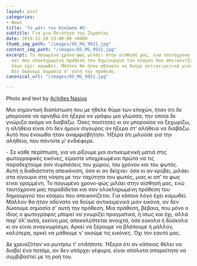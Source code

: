 ```yaml
---
layout: post
categories:
- News
title: 'Το μάτι του Κύκλωπα #5'
subtitle: Για μια Ποιότητα της Σημασίας
date: 2019-12-29 23:00:00 +0000
thumb_img_path: "/images/05_MG_9931.jpg"
content_img_path: "/images/05_MG_9931.jpg"
excerpt: Το παγωμένο χρονο-φώς μιλάει στην αίσθησή μας, ενώ ταυτόχρονα μας παραδίδεται
  και σαν ολοκληρωμένη πρόθεση του δημιουργού του κόσμου που απεικονίζεται. Για κάποιο
  λόγο έχει καμωθεί. Μάλλον θα ήταν αδύνατο να δούμε αντικειμενικά μιαν εικόνα, αν
  δεν δώσουμε σημασία σ’ αυτή την πρόθεση.
canonical_url: "/images/05_MG_9931.jpg"

---
```

Photo and text by <a href="https://anikon.org/" target="blank">Achilles Nasios</a>

Μια σημαντική διαπίστωση που με ήθελε θύμα των εποχών, ήταν ότι δε μπορούσα να αρνηθώ ότι ήξερα να γράφω μια γλώσσα, την οποία δε γνώριζα ακόμα να διαβάζω. Όσες ποιότητες κι αν μπορούσα να ξεχωρίζω, η αλήθεια είναι ότι δεν ήμουν σίγουρος αν ήξερα στ’ αλήθεια να διαβάζω. Αυτό που ένοιωθα ήταν αναμφισβήτητο. Ήξερα ότι μιλούσε για την αλήθεια, που πάντοτε μ’ ενδιέφερε.

\- Σε κάθε περίπτωση, για να ρίξουμε μια αντικειμενική ματιά στις φωτογραφικές εικόνες, είμαστε υποχρεωμένοι πρώτα να τις παραδεχτούμε σαν συμπιέσεις του χώρου, του χρόνου και του φωτός. Αυτή η δισδιάστατη απεικόνιση, όσα κι αν δείχνει· όσα κι αν κρύβει, μιλάει στα σίγουρα στη νόηση με την ταχύτητα του φωτός, μιας κι απ’ το φως είναι γραμμένη. Το παγωμένο χρονο-φώς μιλάει στην αίσθησή μας, ενώ ταυτόχρονα μας παραδίδεται και σαν ολοκληρωμένη πρόθεση του δημιουργού του κόσμου που απεικονίζεται. Για κάποιο λόγο έχει καμωθεί. Μάλλον θα ήταν αδύνατο να δούμε αντικειμενικά μιαν εικόνα, αν δεν δώσουμε σημασία σ’ αυτή την πρόθεση. Μια πρόθεση, βέβαια, που μόνο ο ίδιος ο φωτογράφος μπορεί να γνωρίζει πραγματικά, ή ίσως και όχι, αλλά παρ’ όλ’ αυτά, εκείνη μας αποκαλύπτεται ανοιχτά, όσο εύκολα ή δύσκολα κι αν είναι αναγνωρίσιμη. Αρκεί να ξέρουμε να βλέπουμε ή μάλλον, καλύτερα, αρκεί να μάθουμε ν’ ακούμε τις εικόνες. Όχι τον εαυτό μας.

Δε χρειαζόταν να ρωτήσω τ' οτιδήποτε. Ήξερα ότι αν κάποιος θέλει να διαβεί ένα ποτάμι, αν δεν υπάρχει γέφυρα, είναι απόλυτα απαραίτητο να συμβιβαστεί με τη ροή του.